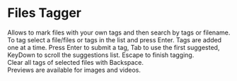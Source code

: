 # Files Tagger
Allows to mark files with your own tags and then search by tags or filename.<br>
To tag select a file/files or tags in the list and press Enter. Tags are added one at a time. Press Enter to submit a tag, Tab to use the first suggested, KeyDown to scroll the suggestions list. Escape to finish tagging.<br>
Clear all tags of selected files with Backspace.<br>
Previews are available for images and videos.<br>